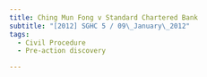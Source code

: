 ```yaml
---
title: Ching Mun Fong v Standard Chartered Bank 
subtitle: "[2012] SGHC 5 / 09\_January\_2012"
tags:
  - Civil Procedure
  - Pre-action discovery

---
```


